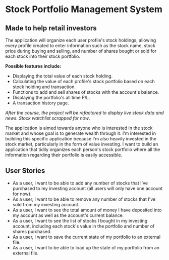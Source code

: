 # Stock Portfolio Management System

## Made to help retail investors

The application will organize each user profile's stock holdings, allowing every profile 
created to enter information such as the stock name, stock price during buying and 
selling, and number of shares bought or sold for each
stock into their stock portfolio.

**Possible features include:**
- Displaying the total value of each stock holding.
- Calculating the value of each profile's stock portfolio based on each stock holding and transaction.
- Functions to add and sell shares of stocks with the account's balance.
- Displaying the portfolio's all time P/L.
- A transaction history page.

 *After the course, the project will be refactored to display live stock data and news.* *Stock watchlist scrapped for now*.

The application is aimed towards anyone who is interested in the stock market and 
whose goal is to generate wealth through it. I'm interested in building this specific 
application because I'm also heavily invested in the stock market, particularly 
in the form of value investing. I want to build an application that tidily organizes each person's stock portfolio 
where all the information regarding their portfolio is easily accessible.


 
## User Stories

- As a user, I want to be able to add any number of stocks that I've purchased to my investing account 
(all users will only have one account for now).
- As a user, I want to be able to remove any number of stocks that I've sold from my investing account.
- As a user, I want to see the total amount of money I have deposited into my account as well as the account's current balance.
- As a user, I want to see the list of stocks I bought in my investing account, including each stock's value in the 
portfolio and number of shares purchased.
- As a user, I want to save the current state of my portfolio to an external file.
- As a user, I want to be able to load up the state of my portfolio from an external file.

